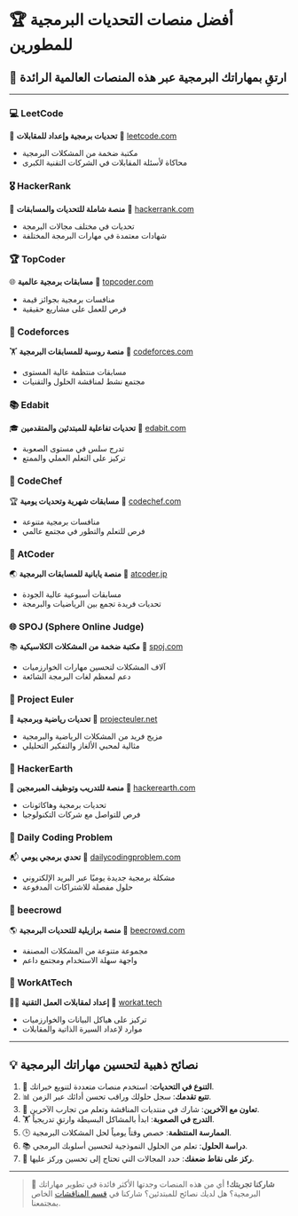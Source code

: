 # 🏆 أفضل منصات التحديات البرمجية للمطورين

## 🚀 ارتقِ بمهاراتك البرمجية عبر هذه المنصات العالمية الرائدة

---

### 💻 LeetCode
🧠 **تحديات برمجية وإعداد للمقابلات**
🔗 [leetcode.com](https://leetcode.com/)
- مكتبة ضخمة من المشكلات البرمجية
- محاكاة لأسئلة المقابلات في الشركات التقنية الكبرى

### 🎖️ HackerRank
🏅 **منصة شاملة للتحديات والمسابقات**
🔗 [hackerrank.com](https://www.hackerrank.com/)
- تحديات في مختلف مجالات البرمجة
- شهادات معتمدة في مهارات البرمجة المختلفة

### 🏆 TopCoder
🌐 **مسابقات برمجية عالمية**
🔗 [topcoder.com](https://www.topcoder.com/)
- منافسات برمجية بجوائز قيمة
- فرص للعمل على مشاريع حقيقية

### 🥇 Codeforces
🏋️ **منصة روسية للمسابقات البرمجية**
🔗 [codeforces.com](https://codeforces.com/)
- مسابقات منتظمة عالية المستوى
- مجتمع نشط لمناقشة الحلول والتقنيات

### 📚 Edabit
🎓 **تحديات تفاعلية للمبتدئين والمتقدمين**
🔗 [edabit.com](https://edabit.com/)
- تدرج سلس في مستوى الصعوبة
- تركيز على التعلم العملي والممتع

### 🍳 CodeChef
🏆 **مسابقات شهرية وتحديات يومية**
🔗 [codechef.com](https://www.codechef.com/)
- منافسات برمجية متنوعة
- فرص للتعلم والتطور في مجتمع عالمي

### 🎌 AtCoder
🌏 **منصة يابانية للمسابقات البرمجية**
🔗 [atcoder.jp](https://atcoder.jp/contests/)
- مسابقات أسبوعية عالية الجودة
- تحديات فريدة تجمع بين الرياضيات والبرمجة

### 🌐 SPOJ (Sphere Online Judge)
📚 **مكتبة ضخمة من المشكلات الكلاسيكية**
🔗 [spoj.com](https://www.spoj.com/)
- آلاف المشكلات لتحسين مهارات الخوارزميات
- دعم لمعظم لغات البرمجة الشائعة

### 🧮 Project Euler
🔢 **تحديات رياضية وبرمجية**
🔗 [projecteuler.net](https://projecteuler.net/archives)
- مزيج فريد من المشكلات الرياضية والبرمجية
- مثالية لمحبي الألغاز والتفكير التحليلي

### 🌳 HackerEarth
💼 **منصة للتدريب وتوظيف المبرمجين**
🔗 [hackerearth.com](https://www.hackerearth.com/practice/)
- تحديات برمجية وهاكاثونات
- فرص للتواصل مع شركات التكنولوجيا

### 📅 Daily Coding Problem
📬 **تحدي برمجي يومي**
🔗 [dailycodingproblem.com](https://www.dailycodingproblem.com/)
- مشكلة برمجية جديدة يوميًا عبر البريد الإلكتروني
- حلول مفصلة للاشتراكات المدفوعة

### 🐝 beecrowd
🌎 **منصة برازيلية للتحديات البرمجية**
🔗 [beecrowd.com](https://www.beecrowd.com.br/judge/en/categories)
- مجموعة متنوعة من المشكلات المصنفة
- واجهة سهلة الاستخدام ومجتمع داعم

### 💼 WorkAtTech
👨‍💻 **إعداد لمقابلات العمل التقنية**
🔗 [workat.tech](https://workat.tech/problem-solving/practice?tags=dsa)
- تركيز على هياكل البيانات والخوارزميات
- موارد لإعداد السيرة الذاتية والمقابلات

---

## 💡 نصائح ذهبية لتحسين مهاراتك البرمجية

1. 🔄 **التنوع في التحديات**: استخدم منصات متعددة لتنويع خبراتك.
2. 📊 **تتبع تقدمك**: سجل حلولك وراقب تحسن أدائك عبر الزمن.
3. 🤝 **تعاون مع الآخرين**: شارك في منتديات المناقشة وتعلم من تجارب الآخرين.
4. 🏋️ **التدرج في الصعوبة**: ابدأ بالمشاكل البسيطة وارتقِ تدريجياً.
5. 🕒 **الممارسة المنتظمة**: خصص وقتاً يومياً لحل المشكلات البرمجية.
6. 📚 **دراسة الحلول**: تعلم من الحلول النموذجية لتحسين أسلوبك البرمجي.
7. 🎯 **ركز على نقاط ضعفك**: حدد المجالات التي تحتاج إلى تحسين وركز عليها.

---

> 💬 **شاركنا تجربتك!** أي من هذه المنصات وجدتها الأكثر فائدة في تطوير مهاراتك البرمجية؟ هل لديك نصائح للمبتدئين؟ شاركنا في [قسم المناقشات](https://github.com/u4java/u4java/discussions) الخاص بمجتمعنا.
